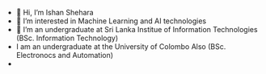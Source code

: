- 👋 Hi, I’m Ishan Shehara
- 👀 I’m interested in Machine Learning and AI technologies 
- 🌱 I’m an undergraduate at Sri Lanka Institue of Information Technologies (BSc. Information Technology)
- I am an undergraduate at the University of Colombo Also (BSc. Electronocs and Automation)
- 


<!---
ishehara/ishehara is a ✨ special ✨ repository because its `README.md` (this file) appears on your GitHub profile.
You can click the Preview link to take a look at your changes.
--->
